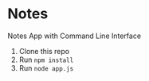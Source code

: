 # Notes
Notes App with Command Line Interface

1. Clone this repo
2. Run `npm install`
3. Run `node app.js`
